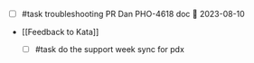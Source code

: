 - [ ] #task troubleshooting PR Dan PHO-4618 doc 📅 2023-08-10
- [[Feedback to Kata]]
   - [ ] #task do the support week sync for pdx
   